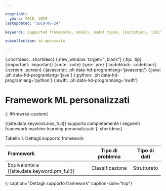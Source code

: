 ```yaml
---

copyright:
  years: 2018, 2019
lastupdated: "2019-06-24"

keywords: supported frameworks, models, model types, limitations, limits, custom machine learning engine, custom

subcollection: ai-openscale

---
```


{:shortdesc: .shortdesc}
{:new_window: target="_blank"}
{:tip: .tip}
{:important: .important}
{:note: .note}
{:pre: .pre}
{:codeblock: .codeblock}
{:screen: .screen}
{:javascript: .ph data-hd-programlang='javascript'}
{:java: .ph data-hd-programlang='java'}
{:python: .ph data-hd-programlang='python'}
{:swift: .ph data-hd-programlang='swift'}

# Framework ML personalizzati
{: #frmwrks-custom}

{{site.data.keyword.aios_full}} supporta completamente i seguenti framework machine learning personalizzati:
{: shortdesc}

Tabella 1. Dettagli supporto framework

| Framework | Tipo di problema | Tipo di dati |
|:---|:---:|:---:|
| Equivalente a {{site.data.keyword.pm_full}} | Classificazione | Strutturato |
{: caption="Dettagli supporto framework" caption-side="top"}



